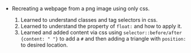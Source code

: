 * Recreating a webpage from a png image using only css.

  1. Learned to understand classes and tag selectors in css.
  2. Learned to understand the property of `float:` and how to apply it.
  3. Learned and added content via css using `selector::before/after {content: " "}` to add a `#` and then adding a triangle with `position:` to desired location.
